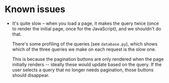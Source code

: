 # Known issues

*   It's quite slow – when you load a page, it makes the query twice (once to render the initial page, once for the JavaScript), and we shouldn't do that.

    There's some profiling of the queries (see `database.py`), which shows which of the three queries we make on each request is the slow one.

    This is because the pagination buttons are only rendered when the page initially renders -- ideally these would update based on the query.
    If the user selects a query that no longer needs pagination, those buttons should disappear.
